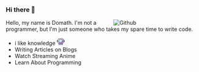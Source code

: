 ### Hi there 👋

<img width="44%" align="right" alt="Github" src="https://data.whicdn.com/images/85943829/original.png"/>
Hello, my name is Domath. I'm not a programmer, but I'm just someone who takes my spare time to write code.

- i like knowledge  <img src="assets/astronaut.svg" width="20px" height="20px">
- Writing Articles on Blogs 
- Watch Streaming Anime
- Learn About Programming
